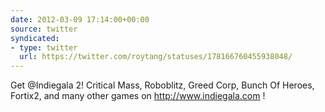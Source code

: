 ```yaml
---
date: 2012-03-09 17:14:00+00:00
source: twitter
syndicated:
- type: twitter
  url: https://twitter.com/roytang/statuses/178166760455938048/
---
```


Get @Indiegala 2! Critical Mass, Roboblitz, Greed Corp, Bunch Of Heroes, Fortix2, and many other games on http://www.indiegala.com !